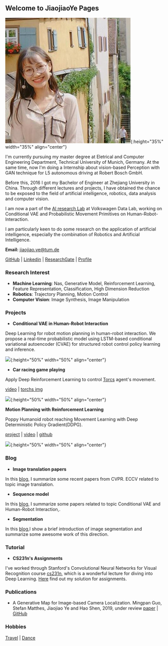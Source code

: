 ## Welcome to JiaojiaoYe Pages




![Profil](imgs/profil.jpg ){:height="35%" width="35%" align="center"}


I'm currently pursuing my master degree at Eletrical and Computer Engineering Department, Technical University of Munich, Germany. At the same time, now I'm doing a Internship about vision-based Perception with GAN technique for L5 autonomous driving at Robert Bosch GmbH.

Before this, 2016 I got my Bachelor of Engineer at Zhejiang University in China. Through different lectures and projects, I have obtained the chance to be exposed to the field of artificial intelligence, robotics, data analysis and computer vision. 

I am now a part of the [AI research Lab](https://argmax.ai) at Volkswagen Data Lab, working on Conditional VAE and Probabilistic Movement Primitives on Human-Robot-Interaction. 

I am particularly keen to do some research on the application of artificial intelligence, especially the combination of Robotics and Artificial Intelligence.

**Email:** jiaojiao.ye@tum.de

[GitHub](https://github.com/JiaojiaoYe1994) | [Linkedin](https://www.linkedin.com/in/jiaojiao-ye-99830b14a/) | [ResearchGate](https://www.researchgate.net/profile/Jiaojiao_Ye) | [Profile](https://argmax.ai/team/jiaojiao-ye/)


### Research Interest
* **Machine Learning**: Nas, Generative Model, Reinforcement Learning, Feature Representation, Classification, High Dimension Reduction
* **Robotics**: Trajectory Planning, Motion Control
* **Computer Vision**: Image Synthesis, Image Manipulation

### Projects

* **Conditional VAE in Human-Robot Interaction**

Deep Learning for robot motion planning in human-robot interaction. We propose a real-time probabilistic model using LSTM-based conditional variational autoencoder (CVAE) for structured robot control policy learning and inference. 

![](./imgs/mia_panda.gif ){:height="50%" width="50%" align="center"}

* **Car racing game playing**

Apply Deep Reinforcement Learning to control [Torcs](https://sourceforge.net/projects/torcs/) agent's movement.  

[video](https://youtu.be/B1JdUByUQEw) | [torchs img](https://drive.google.com/uc?id=1DaJIMTrMArL7ODlry6aDYG2w3XFr3_UC&export=download)

![](./imgs/torcs.gif ){:height="50%" width="50%" align="center"}

**Motion Planning with Reinforcement Learning** 

Poppy Humanoid robot reaching Movement Learning with Deep Deterministic Policy Gradient(DDPG).

[project](https://jiaojiaoye1994.github.io/jiaojiaoye.github.com/posts/motion_learning_with_rl) | [video](https://youtu.be/oOG4bsWDT0M) | [github](https://github.com/JiaojiaoYe1994/Robot-Motion-Learning-with-Reinforcement-Learning)

![](./imgs/poppy.gif ){:height="50%" width="50%" align="center"}



### Blog

* **Image translation papers**

In this [blog](https://jiaojiaoye1994.github.io/jiaojiaoye.github.com/posts/paper/img_translation_paper), I summarize some recent papers from CVPR. ECCV related to topic image translation.


* **Sequence model**

In this [blog](https://jiaojiaoye1994.github.io/jiaojiaoye.github.com/posts/paper/CVAE_sequence_model_papers), I summarize some papers related to topic Conditional VAE and Human-Robot Interaction,.

* **Segmentation**

In this [blog](https://jiaojiaoye1994.github.io/jiaojiaoye.github.com/posts/paper/CVAE_sequence_model_papers),I show a brief introduction of image segmentation and summarize some awesome work of this direction. 


### Tutorial
* **CS231n's Assignments** 

I've worked through Stanford's Convolutional Neural Networks for Visual Recognition course [cs231n](http://cs231n.stanford.edu), which is a wonderful lecture for diving into Deep Learning. [Here](https://github.com/JiaojiaoYe1994/cs231_assignment_solution1718) find out my solution for assignments.


### Publications
* A Generative Map for Image-based Camera Localization. Mingpan Guo, Stefan Matthes, Jiaojiao Ye and Hao Shen, 2019, under review
[paper](https://arxiv.org/abs/1902.11124) | [GitHub](https://github.com/Mingpan/generative_map)


### Hobbies

[Travel](https://jiaojiaoye1994.github.io/jiaojiaoye.github.com/posts/travel/travel) | [Dance](https://jiaojiaoye1994.github.io/jiaojiaoye.github.com/posts/dance/dance)